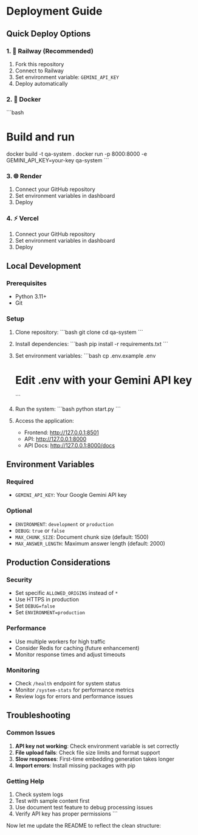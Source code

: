 # Deployment Guide

## Quick Deploy Options

### 1. 🚀 Railway (Recommended)
1. Fork this repository
2. Connect to Railway
3. Set environment variable: `GEMINI_API_KEY`
4. Deploy automatically

### 2. 🐳 Docker
\`\`\`bash
# Build and run
docker build -t qa-system .
docker run -p 8000:8000 -e GEMINI_API_KEY=your-key qa-system
\`\`\`

### 3. 🌐 Render
1. Connect your GitHub repository
2. Set environment variables in dashboard
3. Deploy

### 4. ⚡ Vercel
1. Connect your GitHub repository  
2. Set environment variables in dashboard
3. Deploy

## Local Development

### Prerequisites
- Python 3.11+
- Git

### Setup
1. Clone repository:
   \`\`\`bash
   git clone <your-repo-url>
   cd qa-system
   \`\`\`

2. Install dependencies:
   \`\`\`bash
   pip install -r requirements.txt
   \`\`\`

3. Set environment variables:
   \`\`\`bash
   cp .env.example .env
   # Edit .env with your Gemini API key
   \`\`\`

4. Run the system:
   \`\`\`bash
   python start.py
   \`\`\`

5. Access the application:
   - Frontend: http://127.0.0.1:8501
   - API: http://127.0.0.1:8000
   - API Docs: http://127.0.0.1:8000/docs

## Environment Variables

### Required
- `GEMINI_API_KEY`: Your Google Gemini API key

### Optional
- `ENVIRONMENT`: `development` or `production`
- `DEBUG`: `true` or `false`
- `MAX_CHUNK_SIZE`: Document chunk size (default: 1500)
- `MAX_ANSWER_LENGTH`: Maximum answer length (default: 2000)

## Production Considerations

### Security
- Set specific `ALLOWED_ORIGINS` instead of `*`
- Use HTTPS in production
- Set `DEBUG=false`
- Set `ENVIRONMENT=production`

### Performance
- Use multiple workers for high traffic
- Consider Redis for caching (future enhancement)
- Monitor response times and adjust timeouts

### Monitoring
- Check `/health` endpoint for system status
- Monitor `/system-stats` for performance metrics
- Review logs for errors and performance issues

## Troubleshooting

### Common Issues
1. **API key not working**: Check environment variable is set correctly
2. **File upload fails**: Check file size limits and format support
3. **Slow responses**: First-time embedding generation takes longer
4. **Import errors**: Install missing packages with pip

### Getting Help
1. Check system logs
2. Test with sample content first
3. Use document test feature to debug processing issues
4. Verify API key has proper permissions
\`\`\`

Now let me update the README to reflect the clean structure:
